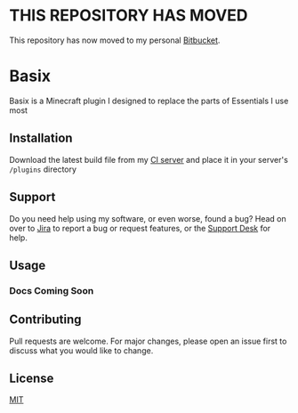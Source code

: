 # THIS REPOSITORY HAS MOVED
This repository has now moved to my personal [Bitbucket](https://git.brettbender.me/projects/BASIX/repos/basixplugin/).

# Basix

Basix is a Minecraft plugin I designed to replace the parts of Essentials I use most

## Installation

Download the latest build file from my [CI server](https://ci.brettbender.me/job/BasixPlugin/lastSuccessfulBuild/) and place it in your server's `/plugins` directory

## Support

Do you need help using my software, or even worse, found a bug? Head on over to 
[Jira](https://jira.brettbender.me/projects/BAS/issues/?filter=allopenissues) to report a bug or request features, or the 
[Support Desk](https://jira.brettbender.me/servicedesk/customer/portal/1) for help.

## Usage

### Docs Coming Soon

## Contributing

Pull requests are welcome. For major changes, please open an issue first to discuss what you would like to change.

## License

[MIT](https://choosealicense.com/licenses/mit/)
